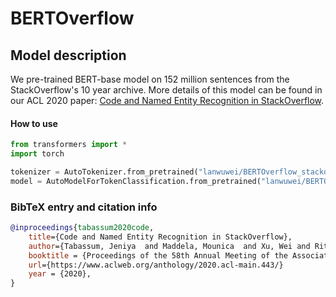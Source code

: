 

# BERTOverflow

## Model description

We pre-trained BERT-base model on 152 million sentences from the StackOverflow's 10 year archive. More details of this model can be found in our ACL 2020 paper: [Code and Named Entity Recognition in StackOverflow](https://www.aclweb.org/anthology/2020.acl-main.443/). 




#### How to use

```python
from transformers import *
import torch

tokenizer = AutoTokenizer.from_pretrained("lanwuwei/BERTOverflow_stackoverflow_github")
model = AutoModelForTokenClassification.from_pretrained("lanwuwei/BERTOverflow_stackoverflow_github")

```



### BibTeX entry and citation info

```bibtex
@inproceedings{tabassum2020code,
    title={Code and Named Entity Recognition in StackOverflow},
    author={Tabassum, Jeniya  and Maddela, Mounica  and Xu, Wei and Ritter, Alan },
    booktitle = {Proceedings of the 58th Annual Meeting of the Association for Computational Linguistics (ACL)},
    url={https://www.aclweb.org/anthology/2020.acl-main.443/}
    year = {2020},
}
```
